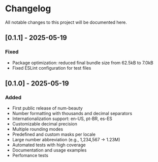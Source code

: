 # Changelog

All notable changes to this project will be documented here.

## [0.1.1] - 2025-05-19
### Fixed
- Package optimization: reduced final bundle size from 62.5kB to 7.0kB
- Fixed ESLint configuration for test files

## [0.1.0] - 2025-05-19
### Added
- First public release of num-beauty
- Number formatting with thousands and decimal separators
- Internationalization support: en-US, pt-BR, es-ES
- Customizable decimal precision
- Multiple rounding modes
- Predefined and custom masks per locale
- Large number abbreviation (e.g., 1,234,567 → 1.23M)
- Automated tests with high coverage
- Documentation and usage examples
- Perfomance tests
